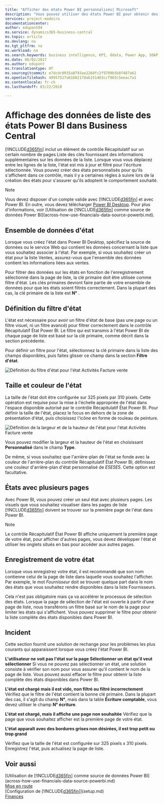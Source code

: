 ```yaml
---
title: "Afficher des états Power BI personnalisés| Microsoft"
description: "Vous pouvez utiliser des états Power BI pour obtenir des informations supplémentaires sur les données dans les listes dans Financials."
services: project-madeira
documentationcenter: 
author: edupont04
ms.service: dynamics365-business-central
ms.topic: article
ms.devlang: na
ms.tgt_pltfrm: na
ms.workload: na
ms.search.keywords: business intelligence, KPI, Odata, Power App, SOAP, analysis
ms.date: 06/02/2017
ms.author: edupont
ms.translationtype: HT
ms.sourcegitcommit: e7dcdc0935a8793ae226dfc2f9709b5b8f487a62
ms.openlocfilehash: 49957527ab1b0217dab151463ccf983c5eeac7a1
ms.contentlocale: fr-ch
ms.lasthandoff: 03/22/2018

---
```

# <a name="viewing-list-data-in-power-bi-reports-in-business-central"></a>Affichage des données de liste des états Power BI dans Business Central 
[!INCLUDE[d365fin](includes/d365fin_md.md)] inclut un élément de contrôle Récapitulatif sur un certain nombre de pages Liste des clés fournissant des informations supplémentaires sur les données de la liste. Lorsque vous vous déplacez entre les lignes de la liste, l'état est mis à jour et filtré pour l'écriture sélectionnée. Vous pouvez créer des états personnalisés pour qu'ils s'affichent dans ce contrôle, mais il y a certaines règles à suivre lors de la création des états pour s'assurer qu'ils adoptent le comportement souhaité.  

> [!NOTE]  
>   Vous devez disposer d'un compte valide avec [!INCLUDE[d365fin](includes/d365fin_md.md)] et avec Power BI. En outre, vous devez télécharger [Power BI Desktop](https://powerbi.microsoft.com/en-us/desktop/). Pour plus d'informations, voir [Utilisation de [!INCLUDE[d365fin](includes/d365fin_md.md)] comme source de données Power BI](across-how-use-financials-data-source-powerbi.md).  

## <a name="report-data-set"></a>Ensemble de données d'état
Lorsque vous créez l'état dans Power BI Desktop, spécifiez la source de données ou le service Web qui contient les données concernant la liste que vous souhaitez associer à l'état. Par exemple, si vous souhaitez créer un état pour la liste Ventes, assurez-vous que l'ensemble des données contient les informations liées aux ventes.  

Pour filtrer des données sur les états en fonction de l'enregistrement sélectionné dans la page de liste, la clé primaire doit être utilisée comme filtre d'état. Les clés primaires devront faire partie de votre ensemble de données pour que les états soient filtrés correctement. Dans la plupart des cas, la clé primaire de la liste est **N°** .  

## <a name="defining-the-report-filter"></a>Définition du filtre d'état
L'état est nécessaire pour avoir un filtre d'état de base (pas une page ou un filtre visuel, ni un filtre avancé) pour filtrer correctement dans le contrôle Récapitulatif État Power BI. Le filtre qui est transmis à l'état Power BI de chaque page de liste est basé sur la clé primaire, comme décrit dans la section précédente.  

Pour définir un filtre pour l'état, sélectionnez la clé primaire dans la liste des champs disponibles, puis faites glisser ce champ dans la section **Filtre d'état**.  

![Définition du filtre d'état pour l'état Activités Facture vente](./media/across-how-use-powerbi-reports-factbox/financials-powerbi-report-filter.png)

## <a name="report-size-and-color"></a>Taille et couleur de l'état
La taille de l'état doit être configurée sur 325 pixels par 310 pixels. Cette opération est requise pour la mise à l'échelle appropriée de l'état dans l'espace disponible autorisé par le contrôle Récapitulatif État Power BI. Pour définir la taille de l'état, placez le focus en dehors de la zone de présentation d'état, puis choisissez l'icône en forme de rouleau de peinture.

![Définition de la largeur et de la hauteur de l'état pour l'état Activités Facture vente](./media/across-how-use-powerbi-reports-factbox/financials-powerbi-report-sizing.png)

Vous pouvez modifier la largeur et la hauteur de l'état en choisissant **Personnalisé** dans le champ **Type**.

De même, si vous souhaitez que l'arrière-plan de l'état se fonde avec la couleur de l'arrière-plan du contrôle Récapitulatif État Power BI, définissez une couleur d'arrière-plan d'état personnalisé de *E5E5E5*. Cette option est facultative.  

## <a name="reports-with-multiple-pages"></a>États avec plusieurs pages
Avec Power BI, vous pouvez créer un seul état avec plusieurs pages. Les visuels que vous souhaitez visualiser dans les pages de liste [!INCLUDE[d365fin](includes/d365fin_md.md)] doivent se trouver sur la première page de l'état dans Power BI.  

> [!NOTE]  
>  Le contrôle Récapitulatif État Power BI affiche uniquement la première page de votre état, pour afficher d'autres pages, vous devez développer l'état et utiliser les onglets situés en bas pour accéder aux autres pages.  

## <a name="saving-your-report"></a>Enregistrement de votre état

Lorsque vous enregistrez votre état, il est recommandé que son nom contienne celui de la page de liste dans laquelle vous souhaitez l'afficher. Par exemple, le mot *Fournisseur* doit se trouver quelque part dans le nom des états que vous souhaitez rendre disponibles dans la liste Fournisseurs.  

Cela n'est pas obligatoire mais ça va accélérer le processus de sélection des états. Lorsque la page de sélection de l'état est ouverte à partir d'une page de liste, nous transférons un filtre basé sur le nom de la page pour limiter les états qui s'affichent.  Vous pouvez supprimer le filtre pour obtenir la liste complète des états disponibles dans Power BI.  

## <a name="troubleshooting"></a>Incident
Cette section fournit une solution de rechange pour les problèmes les plus courants qui apparaissent lorsque vous créez l'état Power BI.  

**L'utilisateur ne voit pas l'état sur la page Sélectionner un état qu'il veut sélectionner** Si vous ne pouvez pas sélectionner un état, une solution consiste à vérifier son nom pour vous assurer qu'il contient le nom de la page de liste. Vous pouvez aussi effacer le filtre pour obtenir la liste complète des états disponibles dans Power BI.  

**L'état est chargé mais il est vide, non filtré ou filtré incorrectement** Vérifiez que le filtre de l'état contient la bonne clé primaire. Dans la plupart des cas, il s'agit du champ **N°**, mais dans la table **Écriture comptable**, vous devez utiliser le champ **N° écriture**.

**L'état est chargé, mais il affiche une page non souhaitée** Vérifiez que la page que vous souhaitez afficher est la première page de votre état.  

**L'état apparaît avec des bordures grises non désirées, il est trop petit ou trop grand**

Vérifiez que la taille de l'état est configurée sur 325 pixels x 310 pixels. Enregistrez l'état, puis actualisez la page de liste.  

## <a name="see-also"></a>Voir aussi
[Utilisation de [!INCLUDE[d365fin](includes/d365fin_md.md)] comme source de données Power BI](across-how-use-financials-data-source-powerbi.md)  
[Mise en route](product-get-started.md)    
[Configuration de [!INCLUDE[d365fin](includes/d365fin_md.md)]](setup.md)    
[Finances](finance.md)  

